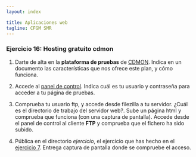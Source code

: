 ```yaml
---
layout: index

title: Aplicaciones web
tagline: CFGM SMR
---
```


### Ejercicio 16: Hosting gratuito cdmon

1. Darte de alta en la **plataforma de pruebas** de [CDMON](https://www.cdmon.com/cas/hosting/alojamiento-web/). Indica en un documento las características que nos ofrece este plan, y cómo funciona.

2. Accede al [panel de control](img/cdmon.png). Indica cuál es tu usuario y contraseña para acceder a tu página de pruebas.

3. Comprueba tu usuario ftp, y accede desde filezilla a tu servidor. ¿Cuál es el directorio de trabajo del servidor web?. Sube un página html y comprueba que funciona (con una captura de pantalla). Accede desde el panel de control al cliente **FTP** y comprueba que el fichero ha sido subido.

4. Pública en el directorio *ejercicio*, el ejercicio que has hecho en el [ejercicio 7](ej7). Entrega captura de pantalla donde se compruebe el acceso.
